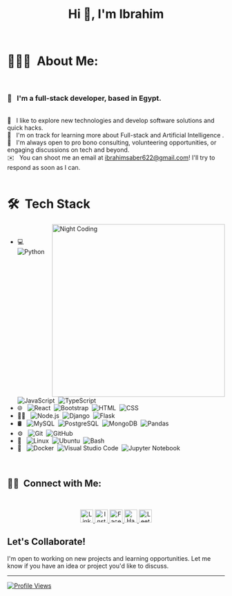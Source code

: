 <h1 align="center">Hi 👋, I'm Ibrahim</h1>

<br>
<h1>👨🏻‍💻 &nbsp;About Me:</h1> <br>
 <h3>👋 &nbsp; I'm a full-stack developer, based in Egypt.</h3> <br>
🤖 &nbsp; I like to explore new technologies and develop software solutions and quick hacks.<br>
🌱 &nbsp; I'm on track for learning more about Full-stack and Artificial Intelligence .<br>
💬 &nbsp; I'm always open to pro bono consulting, volunteering opportunities, or engaging discussions on tech and beyond.<br>
✉️ &nbsp; You can shoot me an email at <a href="mailto:ibrahimsaber622@gmail.com">ibrahimsaber622@gmail.com</a>! I'll try to respond as soon as I can.<br>
<!--📄 &nbsp;Please have a look at my [Résumé](https://www.ibra.com/resume.html) for more details about me. I'm open to feedback and suggestions!-->

<br>
<h1>🛠 &nbsp;Tech Stack</h1>
<!-- <img alt="Night Coding" src="https://raw.githubusercontent.com/AVS1508/AVS1508/master/assets/Night-Coding.gif" align="right"/> -->
<img alt="Night Coding" src="https://user-images.githubusercontent.com/74038190/225813708-98b745f2-7d22-48cf-9150-083f1b00d6c9.gif" align="right" width="400"/> <br>


- 💻 &nbsp;
  ![Python](https://img.shields.io/badge/Python-000000?style=flat&logo=python&logoColor=white)&nbsp;
  ![JavaScript](https://img.shields.io/badge/JavaScript-000000?style=flat&logo=javascript&logoColor=white)&nbsp;
  ![TypeScript](https://img.shields.io/badge/TypeScript-000000?style=flat&logo=typescript&logoColor=white)&nbsp;
- 🌐 &nbsp;
  ![React](https://img.shields.io/badge/React-000000?style=flat&logo=react&logoColor=white)&nbsp;
  ![Bootstrap](https://img.shields.io/badge/Bootstrap-000000?style=flat&logo=bootstrap&logoColor=white)&nbsp;
  ![HTML](https://img.shields.io/badge/HTML-000000?style=flat&logo=html5&logoColor=white)&nbsp;
  ![CSS](https://img.shields.io/badge/CSS-000000?style=flat&logo=css3&logoColor=white)
- 👨‍💻 &nbsp;
  ![Node.js](https://img.shields.io/badge/Node.js-000000?style=flat&logo=node.js&logoColor=white)&nbsp;
  ![Django](https://img.shields.io/badge/Django-000000?style=flat&logo=django&logoColor=white)&nbsp;
  ![Flask](https://img.shields.io/badge/Flask-000000?style=flat&logo=flask&logoColor=white)
- 🛢 &nbsp;
  ![MySQL](https://img.shields.io/badge/MySQL-000000?style=flat&logo=mysql&logoColor=white)&nbsp;
  ![PostgreSQL](https://img.shields.io/badge/PostgreSQL-000000?style=flat&logo=postgresql&logoColor=white)&nbsp;
  ![MongoDB](https://img.shields.io/badge/MongoDB-000000?style=flat&logo=mongodb&logoColor=white)&nbsp;
  ![Pandas](https://img.shields.io/badge/Pandas-000000?style=flat&logo=pandas&logoColor=white)&nbsp;
  <!-- ![Numpy](https://img.shields.io/badge/Numpy-000000?style=flat&logo=numpy&logoColor=white) -->
- ⚙️ &nbsp;
  ![Git](https://img.shields.io/badge/Git-000000?style=flat&logo=git&logoColor=white)&nbsp;
  ![GitHub](https://img.shields.io/badge/GitHub-000000?style=flat&logo=github&logoColor=white)
- 🐧 &nbsp;
  ![Linux](https://img.shields.io/badge/Linux-000000?style=flat&logo=linux&logoColor=white)&nbsp;
  ![Ubuntu](https://img.shields.io/badge/Ubuntu-000000?style=flat&logo=ubuntu&logoColor=white)&nbsp;
  ![Bash](https://img.shields.io/badge/Bash-000000?style=flat&logo=gnu-bash&logoColor=white)
- 🔧 &nbsp;
  ![Docker](https://img.shields.io/badge/Docker-000000?style=flat&logo=docker&logoColor=white)&nbsp;
  ![Visual Studio Code](https://img.shields.io/badge/Visual_Studio_Code-000000?style=flat&logo=visual-studio-code&logoColor=white)&nbsp;
  ![Jupyter Notebook](https://img.shields.io/badge/Jupyter_Notebook-000000?style=flat&logo=jupyter&logoColor=white)
<br>
<!-- <h1>📊 &nbsp;GitHub Stats</h1> -->
<!-- <p align="center"> <a href="https://github.com/ibrahimsaber1"><img src="https://github-readme-stats.vercel.app/api?username=ibrahimsaber1&show_icons=true&theme=radical" alt="Ibrahim's GitHub Stats"/></a>
<!-- <a href="https://github.com/ibrahimsaber1"> <img src="https://github-readme-stats.vercel.app/api/top-langs/?username=ibrahimsaber1&layout=compact&theme=radical" alt="Ibrahim's Top Languages"/> </a> </p> --> 


<h2>🤝🏻 &nbsp;Connect with Me:</h2> <br>

<p align="center">
  <a href="https://www.linkedin.com/in/ibrahim1saber/" target="blank">
    <img src="https://img.shields.io/badge/LinkedIn-000000?style=flat&logo=linkedin&logoColor=white" alt="LinkedIn" height="30" />
  </a>
  <a href="https://www.instagram.com/ibrahimsabe.r/" target="blank">
    <img src="https://img.shields.io/badge/Instagram-000000?style=flat&logo=instagram&logoColor=white" alt="Instagram" height="30" />
  </a>
  <a href="https://www.facebook.com/ibrahim1saber/" target="blank">
    <img src="https://img.shields.io/badge/Facebook-000000?style=flat&logo=facebook&logoColor=white" alt="Facebook" height="30" />
  </a>
  <a href="https://www.hackerrank.com/profile/ibrahimsaber622" target="blank">
    <img src="https://img.shields.io/badge/Hackerrank-000000?style=flat&logo=hackerrank&logoColor=white" alt="Hackerrank" height="30" />
  </a>
  <a href="https://leetcode.com/u/ibrahimsaber622/" target="blank">
    <img src="https://img.shields.io/badge/LeetCode-000000?style=flat&logo=leetcode&logoColor=white" alt="LeetCode" height="30" />
  </a>
  <!-- <a href="" target="blank">
    <img src="https://img.shields.io/badge/Twitter-000000?style=flat&logo=twitter&logoColor=white" alt="Twitter" height="30"/>
  </a> -->
</p>

## Let's Collaborate!

I'm open to working on new projects and learning opportunities. Let me know if you have an idea or project you'd like to discuss.

---

[![Profile Views](https://komarev.com/ghpvc/?username=ibrahimsaber1&color=brightgreen)](https://github.com/ibrahimsaber1)
